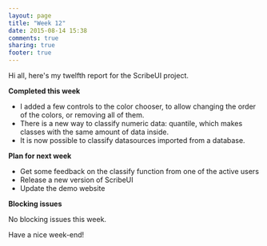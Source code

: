 ```yaml
---
layout: page
title: "Week 12"
date: 2015-08-14 15:38
comments: true
sharing: true
footer: true
---
```


Hi all, here's my twelfth report for the ScribeUI project.

**Completed this week**

* I added a few controls to the color chooser, to allow changing the order of the colors, or removing all of them.
* There is a new way to classify numeric data: quantile, which makes classes with the same amount of data inside.
* It is now possible to classify datasources imported from a database.

**Plan for next week**

* Get some feedback on the classify function from one of the active users
* Release a new version of ScribeUI
* Update the demo website

**Blocking issues**

No blocking issues this week.

Have a nice week-end!
